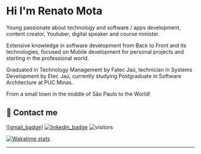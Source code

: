 <!-- **mdeboute/mdeboute** is a ✨ _special_ ✨ repository because its `README.md` (this file) appears on your GitHub profile. -->

# Hi I'm Renato Mota

Young passionate about technology and software / apps development, content creator,
 Youtuber, digital speaker and course minister.

 Extensive knowledge in software development from Back to Front and its technologies, focused on Mobile development for personal projects and starting in the professional world.

 Graduated in Technology Management by Fatec Jaú, technician in Systems Development by Etec Jaú, currently studying Postgraduate in Software Architecture at PUC Minas.

 From a small town in the middle of São Paulo to the World!

## 📧 Contact me

[![gmail_badge]](renatolucas.design@gmail.com) [![linkedin_badge]][linkedin]  ![visitors](https://visitor-badge.glitch.me/badge?page_id=RenatoLucasMota.RenatoLucasMota)

<!-- ![Github stats](https://github-readme-stats.vercel.app/api?username=mdeboute&show_icons=true) -->
[![Wakatime stats](https://github-readme-stats.vercel.app/api/wakatime?username=mdeboute&layout=compact&v=2)](https://wakatime.com/@mdeboute)

<!-- profile links -->
[github_profile]: https://github.com/RenatoLucasMota "Github Profile"
[linkedin]: https://www.linkedin.com/in/renatomotadeveloper/ "Linkedin Profile"

<!-- badges -->
[linkedin_badge]: https://img.shields.io/badge/-Linkedin-blue?style=flat-square&logo=linkedin&logoColor=white&link=https://www.linkedin.com/in/renatomotadeveloper/
-----
